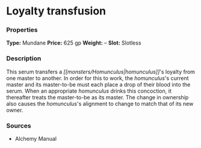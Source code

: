 ﻿---
Title: "Loyalty transfusion"
Type: "Mundane"
Price: "625 gp"
Weight: "–"
Slot: "Slotless"
Description: |
  "This serum transfers a homunculus's loyalty from one master to another. In order for this to work, the homunculus's current master and its master-to-be must each place a drop of their blood into the serum. When an appropriate homunculus drinks this concoction, it thereafter treats the master-to-be as its master. The change in ownership also causes the homunculus's alignment to change to match that of its new owner."
Sources: "['Alchemy Manual']"
---

# Loyalty transfusion

### Properties

**Type:** Mundane **Price:** 625 gp **Weight:** – **Slot:** Slotless

### Description

This serum transfers a _[[monsters/Homunculus|homunculus]]_'s loyalty from one master to another. In order for this to work, the _homunculus_'s current master and its master-to-be must each place a drop of their blood into the serum. When an appropriate _homunculus_ drinks this concoction, it thereafter treats the master-to-be as its master. The change in ownership also causes the _homunculus_'s alignment to change to match that of its new owner.

### Sources

* Alchemy Manual